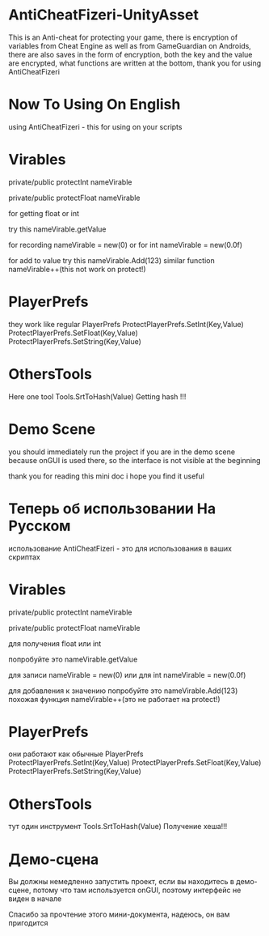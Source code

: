# AntiCheatFizeri-UnityAsset
This is an Anti-cheat for protecting your game, there is encryption of variables from Cheat Engine as well as from GameGuardian on Androids, there are also saves in the form of encryption, both the key and the value are encrypted, what functions are written at the bottom, thank you for using AntiCheatFizeri


# Now To Using On English

using AntiCheatFizeri - this for using on your scripts
# Virables
private/public protectInt nameVirable

private/public protectFloat nameVirable

for getting float or int 

try this nameVirable.getValue

for recording nameVirable = new(0) or for int nameVirable = new(0.0f)

for add to value try this nameVirable.Add(123) similar function nameVirable++(this not work on protect!)

# PlayerPrefs

they work like regular PlayerPrefs
ProtectPlayerPrefs.SetInt(Key,Value)
ProtectPlayerPrefs.SetFloat(Key,Value)
ProtectPlayerPrefs.SetString(Key,Value)

# OthersTools

Here one tool 
Tools.SrtToHash(Value)
Getting hash !!!

# Demo Scene

you should immediately run the project if you are in the demo scene because onGUI is used there, so the interface is not visible at the beginning


thank you for reading this mini doc i hope you find it useful


# Теперь об использовании На Русском

использование AntiCheatFizeri - это для использования в ваших скриптах
# Virables
private/public protectInt nameVirable

private/public protectFloat nameVirable

для получения float или int

попробуйте это nameVirable.getValue

для записи nameVirable = new(0) или для int nameVirable = new(0.0f)

для добавления к значению попробуйте это nameVirable.Add(123) похожая функция nameVirable++(это не работает на protect!)

# PlayerPrefs

они работают как обычные PlayerPrefs
ProtectPlayerPrefs.SetInt(Key,Value)
ProtectPlayerPrefs.SetFloat(Key,Value)
ProtectPlayerPrefs.SetString(Key,Value)

# OthersTools

тут один инструмент
Tools.SrtToHash(Value)
Получение хеша!!!

# Демо-сцена

Вы должны немедленно запустить проект, если вы находитесь в демо-сцене, потому что там используется onGUI, поэтому интерфейс не виден в начале

Спасибо за прочтение этого мини-документа, надеюсь, он вам пригодится
